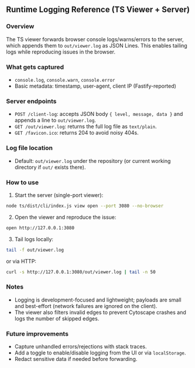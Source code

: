 ## Runtime Logging Reference (TS Viewer + Server)

### Overview

The TS viewer forwards browser console logs/warns/errors to the server, which appends them to `out/viewer.log` as JSON Lines. This enables tailing logs while reproducing issues in the browser.

### What gets captured
- `console.log`, `console.warn`, `console.error`
- Basic metadata: timestamp, user-agent, client IP (Fastify-reported)

### Server endpoints
- `POST /client-log`: accepts JSON body `{ level, message, data }` and appends a line to `out/viewer.log`.
- `GET /out/viewer.log`: returns the full log file as `text/plain`.
- `GET /favicon.ico`: returns 204 to avoid noisy 404s.

### Log file location
- Default: `out/viewer.log` under the repository (or current working directory if `out/` exists there).

### How to use
1) Start the server (single-port viewer):
```bash
node ts/dist/cli/index.js view open --port 3080 --no-browser
```
2) Open the viewer and reproduce the issue:
```bash
open http://127.0.0.1:3080
```
3) Tail logs locally:
```bash
tail -f out/viewer.log
```
   or via HTTP:
```bash
curl -s http://127.0.0.1:3080/out/viewer.log | tail -n 50
```

### Notes
- Logging is development-focused and lightweight; payloads are small and best-effort (network failures are ignored on the client).
- The viewer also filters invalid edges to prevent Cytoscape crashes and logs the number of skipped edges.

### Future improvements
- Capture unhandled errors/rejections with stack traces.
- Add a toggle to enable/disable logging from the UI or via `localStorage`.
- Redact sensitive data if needed before forwarding.

